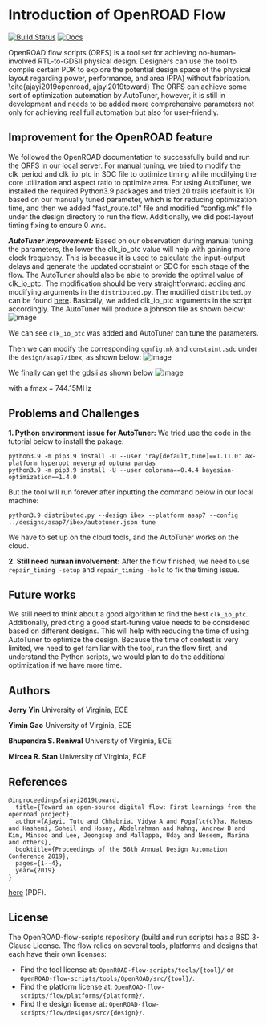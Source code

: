 # Introduction of OpenROAD Flow

[![Build Status](https://jenkins.openroad.tools/buildStatus/icon?job=OpenROAD-flow-scripts-Public%2Fpublic_tests_all%2Fmaster)](https://jenkins.openroad.tools/view/Public/job/OpenROAD-flow-scripts-Public/job/public_tests_all/job/master/)
[![Docs](https://readthedocs.org/projects/openroad-flow-scripts/badge/?version=latest)](https://openroad-flow-scripts.readthedocs.io/en/latest/?badge=latest)

OpenROAD flow scripts (ORFS) is a tool set for achieving no-human-involved RTL-to-GDSII physical design. Designers can use the tool to compile certain PDK to explore the potential design space of the physical layout regarding power, performance, and area (PPA) without fabrication. \cite{ajayi2019openroad, ajayi2019toward} The ORFS can achieve some sort of optimization automation by AutoTuner, however, it is still in development and needs to be added more comprehensive parameters not only for achieving real full automation but also for user-friendly.


## Improvement for the OpenROAD feature

We followed the OpenROAD documentation to successfully build and run the ORFS in our local server. For manual tuning, we tried to modify the clk\_period and clk\_io\_ptc in SDC file to optimize timing while modifying the core utilization and aspect ratio to optimize area. For using AutoTuner, we installed the required Python3.9 packages and tried 20 trails (default is 10) based on our manually tuned parameter, which is for reducing optimization time, and then we added “fast\_route.tcl” file and modified “config.mk” file under the design directory to run the flow. Additionally, we did post-layout timing fixing to ensure 0 wns.

***AutoTuner improvement:*** Based on our observation during manual tuning the parameters, the lower the clk\_io\_ptc value will help with gaining more clock frequency. This is becasue it is used to calculate the input-output delays and generate the updated constraint or SDC for each stage of the flow. The AutoTuner should also be able to provide the optimal value of clk\_io\_ptc. The modification should be very straightforward: adding and modifying arguments in the `distributed.py`. The modified `distributed.py` can be found [here](). Basically, we added clk\_io\_ptc arguments in the script accordingly. The AutoTuner will produce a johnson file as shown below:
![image](https://user-images.githubusercontent.com/114622772/228409378-3055c8db-f931-437d-9ab6-83ac2ccb7130.png)

We can see `clk_io_ptc` was added and AutoTuner can tune the parameters.

Then we can modify the corresponding `config.mk` and `constaint.sdc` under the `design/asap7/ibex`, as shown below:
![image](https://user-images.githubusercontent.com/114622772/228409692-ec472062-0010-4b88-98a4-d23f11b613d7.png)

We finally can get the gdsii as shown below
![image](https://user-images.githubusercontent.com/114622772/228410160-832d5ded-aadf-4ebd-b937-ad276bcfc12f.png)

with a fmax = 744.15MHz


## Problems and Challenges

**1. Python environment issue for AutoTuner:** We tried use the code in the tutorial below to install the pakage:
```
python3.9 -m pip3.9 install -U --user 'ray[default,tune]==1.11.0' ax-platform hyperopt nevergrad optuna pandas
python3.9 -m pip3.9 install -U --user colorama==0.4.4 bayesian-optimization==1.4.0
```
But the tool will run forever after inputting the command below in our local machine:
```
python3.9 distributed.py --design ibex --platform asap7 --config ../designs/asap7/ibex/autotuner.json tune
```
We have to set up on the cloud tools, and the AutoTuner works on the cloud.

**2. Still need human involvement:** After the flow finished, we need to use `repair_timing -setup` and `repair_timing -hold` to fix the timing issue.

## Future works
We still need to think about a good algorithm to find the best `clk_io_ptc`. Additionally, predicting a good start-tuning value needs to be considered based on different designs. This will help with reducing the time of using AutoTuner to optimize the design. Because the time of contest is very limited, we need to get familiar with the tool, run the flow first, and understand the Python scripts, we would plan to do the additional optimization if we have more time.

## Authors

**Jerry Yin**  University of Virginia, ECE

**Yimin Gao**  University of Virginia, ECE

**Bhupendra S. Reniwal**  University of Virginia, ECE

**Mircea R. Stan**  University of Virginia, ECE


## References

```
@inproceedings{ajayi2019toward,
  title={Toward an open-source digital flow: First learnings from the openroad project},
  author={Ajayi, Tutu and Chhabria, Vidya A and Foga{\c{c}}a, Mateus and Hashemi, Soheil and Hosny, Abdelrahman and Kahng, Andrew B and Kim, Minsoo and Lee, Jeongsup and Mallappa, Uday and Neseem, Marina and others},
  booktitle={Proceedings of the 56th Annual Design Automation Conference 2019},
  pages={1--4},
  year={2019}
}
```

[here](https://vlsicad.ucsd.edu/Publications/Conferences/371/c371.pdf) (PDF).


## License

The OpenROAD-flow-scripts repository (build and run scripts) has a BSD 3-Clause License.
The flow relies on several tools, platforms and designs that each have their own licenses:

- Find the tool license at: `OpenROAD-flow-scripts/tools/{tool}/` or `OpenROAD-flow-scripts/tools/OpenROAD/src/{tool}/`.
- Find the platform license at: `OpenROAD-flow-scripts/flow/platforms/{platform}/`.
- Find the design license at: `OpenROAD-flow-scripts/flow/designs/src/{design}/`.
